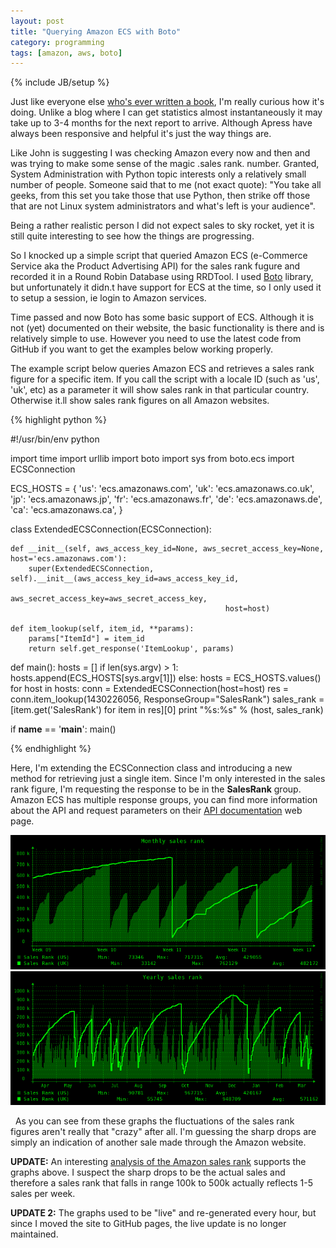 ```yaml
---
layout: post
title: "Querying Amazon ECS with Boto"
category: programming
tags: [amazon, aws, boto]
---
```

{% include JB/setup %}


Just like everyone else [who's ever written a book](http://ejohn.org/blog/programming-book-profits/), I'm really curious how it's doing. Unlike a blog where I can get statistics almost instantaneously it may take up to 3-4 months for the next report to arrive. Although Apress have always been responsive and helpful it's just the way things are.

Like John is suggesting I was checking Amazon every now and then and was trying to make some sense of the magic .sales rank. number. Granted, System Administration with Python topic interests only a relatively small number of people. Someone said that to me (not exact quote): "You take all geeks, from this set you take those that use Python, then strike off those that are not Linux system administrators and what's left is your audience".

Being a rather realistic person I did not expect sales to sky rocket, yet it is still quite interesting to see how the things are progressing.

So I knocked up a simple script that queried Amazon ECS (e-Commerce Service aka the Product Advertising API) for the sales rank fugure and recorded it in a Round Robin Database using RRDTool. I used [Boto](http://code.google.com/p/boto/) library, but unfortunately it didn.t have support for ECS at the time, so I only used it to setup a session, ie login to Amazon services.

Time passed and now Boto has some basic support of ECS. Although it is not (yet) documented on their website, the basic functionality is there and is relatively simple to use. However you need to use the latest code from GitHub if you want to get the examples below working properly.

The example script below queries Amazon ECS and retrieves a sales rank figure for a specific item. If you call the script with a locale ID (such as 'us', 'uk', etc) as a parameter it will show sales rank in that particular country. Otherwise it.ll show sales rank figures on all Amazon websites.

{% highlight python %}

#!/usr/bin/env python
 
import time
import urllib
import boto
import sys
from boto.ecs import ECSConnection
 
ECS_HOSTS = { 'us': 'ecs.amazonaws.com',
              'uk': 'ecs.amazonaws.co.uk',
              'jp': 'ecs.amazonaws.jp',
              'fr': 'ecs.amazonaws.fr',
              'de': 'ecs.amazonaws.de',
              'ca': 'ecs.amazonaws.ca',
            }
 
class ExtendedECSConnection(ECSConnection):
 
    def __init__(self, aws_access_key_id=None, aws_secret_access_key=None, host='ecs.amazonaws.com'):
        super(ExtendedECSConnection, self).__init__(aws_access_key_id=aws_access_key_id,
                                                    aws_secret_access_key=aws_secret_access_key,
                                                    host=host)
 
    def item_lookup(self, item_id, **params):
        params["ItemId"] = item_id
        return self.get_response('ItemLookup', params)
 
def main():
    hosts = []
    if len(sys.argv) > 1:
        hosts.append(ECS_HOSTS[sys.argv[1]])
    else:
        hosts = ECS_HOSTS.values()
    for host in hosts:
        conn = ExtendedECSConnection(host=host)
        res = conn.item_lookup(1430226056, ResponseGroup="SalesRank")
        sales_rank = [item.get('SalesRank') for item in res][0]
        print "%s:%s" % (host, sales_rank)
 
if __name__ == '__main__':
    main()

{% endhighlight %}

Here, I'm extending the ECSConnection class and introducing a new method for retrieving just a single item. Since I'm only interested in the sales rank figure, I'm requesting the response to be in the **SalesRank** group. Amazon ECS has multiple response groups, you can find more information about the API and request parameters on their [API documentation](http://docs.amazonwebservices.com/AWSECommerceService/2010-11-01/DG/) web page.

<img src="/assets/images/monthly_rank.png" width="600" />

<img src="/assets/images/yearly_rank.png" width="600" />

&nbsp;
As you can see from these graphs the fluctuations of the sales rank figures aren't really that "crazy" after all. I'm guessing the sharp drops are simply an indication of another sale made through the Amazon website.

**UPDATE:** An interesting [analysis of the Amazon sales rank](http://www.fonerbooks.com/surfing.htm) supports the graphs above. I suspect the sharp drops to be the actual sales and therefore a sales rank that falls in range 100k to 500k actually reflects 1-5 sales per week.

**UPDATE 2:** The graphs used to be "live" and re-generated every hour, but since I moved the site to GitHub pages, the live update is no longer maintained.

